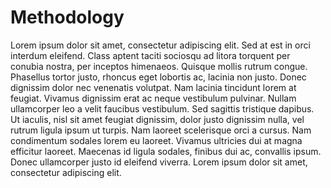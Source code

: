 # Methodology
Lorem ipsum dolor sit amet, consectetur adipiscing elit. Sed at est in orci interdum eleifend. Class aptent taciti sociosqu ad litora torquent per conubia nostra, per inceptos himenaeos. Quisque mollis rutrum congue. Phasellus tortor justo, rhoncus eget lobortis ac, lacinia non justo. Donec dignissim dolor nec venenatis volutpat. Nam lacinia tincidunt lorem at feugiat. Vivamus dignissim erat ac neque vestibulum pulvinar. Nullam ullamcorper leo a velit faucibus vestibulum. Sed sagittis tristique dapibus. Ut iaculis, nisl sit amet feugiat dignissim, dolor justo dignissim nulla, vel rutrum ligula ipsum ut turpis. Nam laoreet scelerisque orci a cursus. Nam condimentum sodales lorem eu laoreet. Vivamus ultricies dui at magna efficitur laoreet. Maecenas id ligula sodales, finibus dui ac, convallis ipsum. Donec ullamcorper justo id eleifend viverra. Lorem ipsum dolor sit amet, consectetur adipiscing elit.
